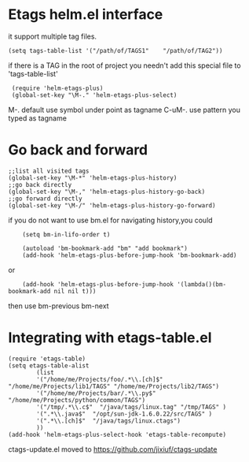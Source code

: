 #  Etags helm.el interface

it support multiple tag files.

    (setq tags-table-list '("/path/of/TAGS1"    "/path/of/TAG2"))

  if there is a TAG in the root of project
  you needn't add this special file to 'tags-table-list'
   
     (require 'helm-etags-plus)
     (global-set-key "\M-." 'helm-etags-plus-select)

 M-. default use symbol under point as tagname
 C-uM-. use pattern you typed as tagname

# Go back and forward
    ;;list all visited tags
    (global-set-key "\M-*" 'helm-etags-plus-history)
    ;;go back directly
    (global-set-key "\M-," 'helm-etags-plus-history-go-back)
    ;;go forward directly
    (global-set-key "\M-/" 'helm-etags-plus-history-go-forward)
  
 if you do not want to use bm.el for navigating history,you could

        (setq bm-in-lifo-order t)

        (autoload 'bm-bookmark-add "bm" "add bookmark")
        (add-hook 'helm-etags-plus-before-jump-hook 'bm-bookmark-add)
 or

        (add-hook 'helm-etags-plus-before-jump-hook '(lambda()(bm-bookmark-add nil nil t)))

 then use bm-previous bm-next 

#   Integrating with  etags-table.el

    (require 'etags-table)
    (setq etags-table-alist
            (list
            '("/home/me/Projects/foo/.*\\.[ch]$" "/home/me/Projects/lib1/TAGS" "/home/me/Projects/lib2/TAGS")
            '("/home/me/Projects/bar/.*\\.py$" "/home/me/Projects/python/common/TAGS")
            '("/tmp/.*\\.c$"  "/java/tags/linux.tag" "/tmp/TAGS" )
            '(".*\\.java$"  "/opt/sun-jdk-1.6.0.22/src/TAGS" )
            '(".*\\.[ch]$"  "/java/tags/linux.ctags")
            ))
    (add-hook 'helm-etags-plus-select-hook 'etags-table-recompute)
     


ctags-update.el  moved to https://github.com/jixiuf/ctags-update
